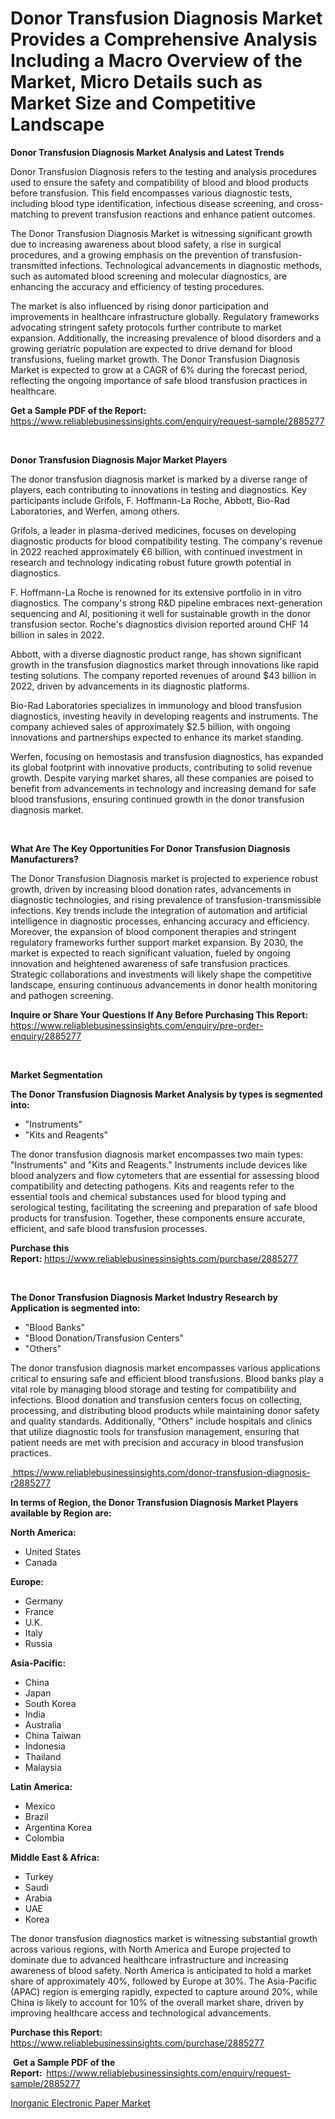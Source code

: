 <p><h1>Donor Transfusion Diagnosis Market Provides a Comprehensive Analysis Including a Macro Overview of the Market, Micro Details such as Market Size and Competitive Landscape</h1></p><p><strong>Donor Transfusion Diagnosis Market Analysis and Latest Trends</strong></p>
<p><p>Donor Transfusion Diagnosis refers to the testing and analysis procedures used to ensure the safety and compatibility of blood and blood products before transfusion. This field encompasses various diagnostic tests, including blood type identification, infectious disease screening, and cross-matching to prevent transfusion reactions and enhance patient outcomes. </p><p>The Donor Transfusion Diagnosis Market is witnessing significant growth due to increasing awareness about blood safety, a rise in surgical procedures, and a growing emphasis on the prevention of transfusion-transmitted infections. Technological advancements in diagnostic methods, such as automated blood screening and molecular diagnostics, are enhancing the accuracy and efficiency of testing procedures. </p><p>The market is also influenced by rising donor participation and improvements in healthcare infrastructure globally. Regulatory frameworks advocating stringent safety protocols further contribute to market expansion. Additionally, the increasing prevalence of blood disorders and a growing geriatric population are expected to drive demand for blood transfusions, fueling market growth. The Donor Transfusion Diagnosis Market is expected to grow at a CAGR of 6% during the forecast period, reflecting the ongoing importance of safe blood transfusion practices in healthcare.</p></p>
<p><strong>Get a Sample PDF of the Report:&nbsp;</strong> <a href="https://www.reliablebusinessinsights.com/enquiry/request-sample/2885277?utm_campaign=2289&utm_medium=2&utm_source=Github&utm_content=ia&utm_term=13032025&utm_id=donor-transfusion-diagnosis">https://www.reliablebusinessinsights.com/enquiry/request-sample/2885277</a></p>
<p>&nbsp;</p>
<p><strong>Donor Transfusion Diagnosis Major Market Players</strong></p>
<p><p>The donor transfusion diagnosis market is marked by a diverse range of players, each contributing to innovations in testing and diagnostics. Key participants include Grifols, F. Hoffmann-La Roche, Abbott, Bio-Rad Laboratories, and Werfen, among others. </p><p>Grifols, a leader in plasma-derived medicines, focuses on developing diagnostic products for blood compatibility testing. The company's revenue in 2022 reached approximately €6 billion, with continued investment in research and technology indicating robust future growth potential in diagnostics.</p><p>F. Hoffmann-La Roche is renowned for its extensive portfolio in in vitro diagnostics. The company's strong R&D pipeline embraces next-generation sequencing and AI, positioning it well for sustainable growth in the donor transfusion sector. Roche's diagnostics division reported around CHF 14 billion in sales in 2022.</p><p>Abbott, with a diverse diagnostic product range, has shown significant growth in the transfusion diagnostics market through innovations like rapid testing solutions. The company reported revenues of around $43 billion in 2022, driven by advancements in its diagnostic platforms.</p><p>Bio-Rad Laboratories specializes in immunology and blood transfusion diagnostics, investing heavily in developing reagents and instruments. The company achieved sales of approximately $2.5 billion, with ongoing innovations and partnerships expected to enhance its market standing.</p><p>Werfen, focusing on hemostasis and transfusion diagnostics, has expanded its global footprint with innovative products, contributing to solid revenue growth. Despite varying market shares, all these companies are poised to benefit from advancements in technology and increasing demand for safe blood transfusions, ensuring continued growth in the donor transfusion diagnosis market.</p></p>
<p>&nbsp;</p>
<p><strong>What Are The Key Opportunities For Donor Transfusion Diagnosis Manufacturers?</strong></p>
<p><p>The Donor Transfusion Diagnosis market is projected to experience robust growth, driven by increasing blood donation rates, advancements in diagnostic technologies, and rising prevalence of transfusion-transmissible infections. Key trends include the integration of automation and artificial intelligence in diagnostic processes, enhancing accuracy and efficiency. Moreover, the expansion of blood component therapies and stringent regulatory frameworks further support market expansion. By 2030, the market is expected to reach significant valuation, fueled by ongoing innovation and heightened awareness of safe transfusion practices. Strategic collaborations and investments will likely shape the competitive landscape, ensuring continuous advancements in donor health monitoring and pathogen screening.</p></p>
<p><strong>Inquire or Share Your Questions If Any Before Purchasing This Report:</strong> <a href="https://www.reliablebusinessinsights.com/enquiry/pre-order-enquiry/2885277?utm_campaign=2289&utm_medium=2&utm_source=Github&utm_content=ia&utm_term=13032025&utm_id=donor-transfusion-diagnosis">https://www.reliablebusinessinsights.com/enquiry/pre-order-enquiry/2885277</a></p>
<p>&nbsp;</p>
<p><strong>Market Segmentation</strong></p>
<p><strong>The Donor Transfusion Diagnosis Market Analysis by types is segmented into:</strong></p>
<p><ul><li>"Instruments"</li><li>"Kits and Reagents"</li></ul></p>
<p><p>The donor transfusion diagnosis market encompasses two main types: "Instruments" and "Kits and Reagents." Instruments include devices like blood analyzers and flow cytometers that are essential for assessing blood compatibility and detecting pathogens. Kits and reagents refer to the essential tools and chemical substances used for blood typing and serological testing, facilitating the screening and preparation of safe blood products for transfusion. Together, these components ensure accurate, efficient, and safe blood transfusion processes.</p></p>
<p><strong>Purchase this Report:&nbsp;</strong><a href="https://www.reliablebusinessinsights.com/purchase/2885277?utm_campaign=2289&utm_medium=2&utm_source=Github&utm_content=ia&utm_term=13032025&utm_id=donor-transfusion-diagnosis">https://www.reliablebusinessinsights.com/purchase/2885277</a></p>
<p>&nbsp;</p>
<p><strong>The Donor Transfusion Diagnosis Market Industry Research by Application is segmented into:</strong></p>
<p><ul><li>"Blood Banks"</li><li>"Blood Donation/Transfusion Centers"</li><li>"Others"</li></ul></p>
<p><p>The donor transfusion diagnosis market encompasses various applications critical to ensuring safe and efficient blood transfusions. Blood banks play a vital role by managing blood storage and testing for compatibility and infections. Blood donation and transfusion centers focus on collecting, processing, and distributing blood products while maintaining donor safety and quality standards. Additionally, "Others" include hospitals and clinics that utilize diagnostic tools for transfusion management, ensuring that patient needs are met with precision and accuracy in blood transfusion practices.</p></p>
<p><a href="https://www.reliablebusinessinsights.com/donor-transfusion-diagnosis-r2885277?utm_campaign=2289&utm_medium=2&utm_source=Github&utm_content=ia&utm_term=13032025&utm_id=donor-transfusion-diagnosis">&nbsp;https://www.reliablebusinessinsights.com/donor-transfusion-diagnosis-r2885277</a></p>
<p><strong>In terms of Region, the Donor Transfusion Diagnosis Market Players available by Region are:</strong></p>
<p>
    <p> <strong> North America: </strong>
        <ul>
            <li>United States</li>
            <li>Canada</li>
        </ul>
        </p> 
    <p> <strong> Europe: </strong>
        <ul>
            <li>Germany</li>
            <li>France</li>
            <li>U.K.</li>
            <li>Italy</li>
            <li>Russia</li>
        </ul>
        </p> 
    <p> <strong> Asia-Pacific: </strong>
        <ul>
            <li>China</li>
            <li>Japan</li>
            <li>South Korea</li>
            <li>India</li>
            <li>Australia</li>
            <li>China Taiwan</li>
            <li>Indonesia</li>
            <li>Thailand</li>
            <li>Malaysia</li>
        </ul>
        </p> 
    <p> <strong> Latin America: </strong>
        <ul>
            <li>Mexico</li>
            <li>Brazil</li>
            <li>Argentina Korea</li>
            <li>Colombia</li>
        </ul>
        </p> 
    <p> <strong> Middle East & Africa: </strong>
        <ul>
            <li>Turkey</li>
            <li>Saudi</li>
            <li>Arabia</li>
            <li>UAE</li>
            <li>Korea</li>
        </ul>
    </p>
    </p>
<p><p>The donor transfusion diagnostics market is witnessing substantial growth across various regions, with North America and Europe projected to dominate due to advanced healthcare infrastructure and increasing awareness of blood safety. North America is anticipated to hold a market share of approximately 40%, followed by Europe at 30%. The Asia-Pacific (APAC) region is emerging rapidly, expected to capture around 20%, while China is likely to account for 10% of the overall market share, driven by improving healthcare access and technological advancements.</p></p>
<p><strong>Purchase this Report: </strong><a href="https://www.reliablebusinessinsights.com/purchase/2885277?utm_campaign=2289&utm_medium=2&utm_source=Github&utm_content=ia&utm_term=13032025&utm_id=donor-transfusion-diagnosis">https://www.reliablebusinessinsights.com/purchase/2885277</a></p>
<p>&nbsp;<strong>Get a Sample PDF of the Report:&nbsp;&nbsp;</strong><a href="https://www.reliablebusinessinsights.com/enquiry/request-sample/2885277?utm_campaign=2289&utm_medium=2&utm_source=Github&utm_content=ia&utm_term=13032025&utm_id=donor-transfusion-diagnosis">https://www.reliablebusinessinsights.com/enquiry/request-sample/2885277</a></p>
<p><strong></strong></p>
<p><p><a href="https://github.com/jerhoskinson197676/Market-Research-Report-List-1/blob/main/inorganic-electronic-paper-market.md?utm_campaign=2289&utm_medium=2&utm_source=Github&utm_content=ia&utm_term=13032025&utm_id=donor-transfusion-diagnosis">Inorganic Electronic Paper Market</a></p></p>